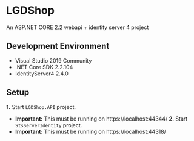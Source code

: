 # LGDShop
An ASP.NET CORE 2.2 webapi + identity server 4 project

## Development Environment
- Visual Studio 2019 Community
- .NET Core SDK 2.2.104 
- IdentityServer4 2.4.0

## Setup

**1.** Start `LGDShop.API` project.
  - **Important:** This must be running on https://localhost:44344/
**2.** Start `StsServerIdentity` project.
  - **Important:** This must be running on https://localhost:44318/

